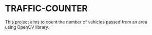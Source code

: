 # TRAFFIC-COUNTER
This project aims to count the number of vehicles passed from an area using OpenCV library.
